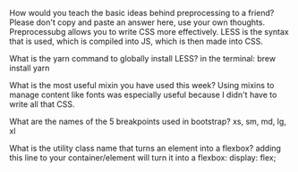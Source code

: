How would you teach the basic ideas behind preprocessing to a friend? Please don't copy and paste an answer here, use your own thoughts.
Preprocessubg allows you to write CSS more effectively. LESS is the syntax that is used, which is compiled into JS, which is then made into CSS.

What is the yarn command to globally install LESS?
in the terminal: brew install yarn

What is the most useful mixin you have used this week?
Using mixins to manage content like fonts was especially useful because I didn't have to write all that CSS.

What are the names of the 5 breakpoints used in bootstrap?
xs, sm, md, lg, xl

What is the utility class name that turns an element into a flexbox?
adding this line to your container/element will turn it into a flexbox: display: flex;